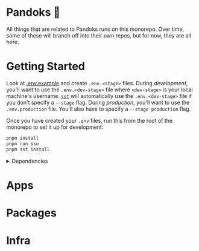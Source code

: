 # Pandoks 🐼

All things that are related to Pandoks runs on this monorepo. Over time, some of these will branch
off into their own repos, but for now, they are all here.

# Getting Started

Look at [.env.example](/.env.example) and create `.env.<stage>` files. During _development_, you'll
want to use the `.env.<dev-stage>` file where `<dev-stage>` is your local machine's username.
[`sst`](https://sst.dev/) will automatically use the `.env.<dev-stage>` file if you don't specify a
`--stage` flag. During _production_, you'll want to use the `.env.production` file. You'll also have
to specify a `--stage production` flag.

Once you have created your `.env` files, run this from the root of the monorepo to set it up for
development:

```sh
pnpm install
pnpm run sso
pnpm sst install
```

<details>
  <summary>Dependencies</summary>
  <ul>
    <li><a href="https://nodejs.org/en/">Node.js</a> >= v22</li>
    <li><a href="https://pnpm.io/">pnpm</a> >= v10</li>
    <li><a href="https://docs.docker.com/get-docker/">Docker</a> >= v20</li>
    <li><a href="https://k3d.io/">k3d</a> >= v5.8</li>
    <li><a href="https://docs.aws.amazon.com/cli/latest/userguide/getting-started-install.html">awscli</a> >= v2.13</li>
  </ul>
</details>

# Apps

# Packages

# Infra

